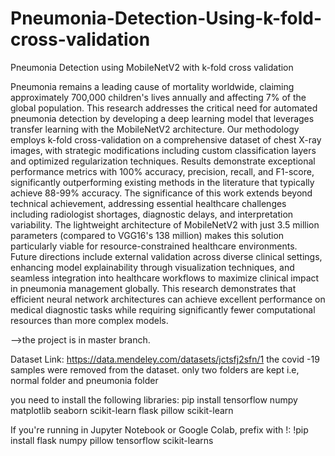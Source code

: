 # Pneumonia-Detection-Using-k-fold-cross-validation
Pneumonia Detection using MobileNetV2 with k-fold cross validation

Pneumonia remains a leading cause of mortality worldwide, claiming approximately 700,000 children's lives annually and affecting 7% of the global population. This research addresses the critical need for automated pneumonia detection by developing a deep learning model that leverages transfer learning with the MobileNetV2 architecture. Our methodology employs k-fold cross-validation on a comprehensive dataset of chest X-ray images, with strategic modifications including custom classification layers and optimized regularization techniques. Results demonstrate exceptional performance metrics with 100% accuracy, precision, recall, and F1-score, significantly outperforming existing methods in the literature that typically achieve 88-99% accuracy. The significance of this work extends beyond technical achievement, addressing essential healthcare challenges including radiologist shortages, diagnostic delays, and interpretation variability. The lightweight architecture of MobileNetV2 with just 3.5 million parameters (compared to VGG16's 138 million) makes this solution particularly viable for resource-constrained healthcare environments. Future directions include external validation across diverse clinical settings, enhancing model explainability through visualization techniques, and seamless integration into healthcare workflows to maximize clinical impact in pneumonia management globally. This research demonstrates that efficient neural network architectures can achieve excellent performance on medical diagnostic tasks while requiring significantly fewer computational resources than more complex models. 

-->the project is in master branch. 

Dataset Link: https://data.mendeley.com/datasets/jctsfj2sfn/1
the covid -19 samples were removed from the dataset. only two folders are kept i.e, normal folder and pneumonia folder

you need to install the following libraries:
pip install tensorflow numpy matplotlib seaborn scikit-learn flask pillow scikit-learn

If you're running in Jupyter Notebook or Google Colab, prefix with !:
!pip install flask numpy pillow tensorflow scikit-learns
